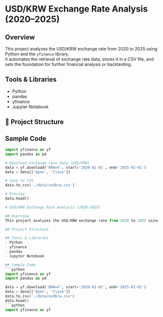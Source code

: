 # USD/KRW Exchange Rate Analysis (2020–2025)

## Overview
This project analyzes the USD/KRW exchange rate from 2020 to 2025 using Python and the `yfinance` library.  
It automates the retrieval of exchange rate data, stores it in a CSV file, and sets the foundation for further financial analysis or backtesting.

## Tools & Libraries
- Python
- pandas
- yfinance
- Jupyter Notebook

## 📂 Project Structure

## Sample Code
```python
import yfinance as yf
import pandas as pd

# Download exchange rate data (USD/KRW)
data = yf.download('KRW=X', start='2020-01-01', end='2025-01-01')
data = data[['Open', 'Close']]

# Save to CSV
data.to_csv('./data/usdkrw.csv')

# Preview
data.head()

# USD/KRW Exchange Rate Analysis (2020~2025)

## Overview
This project analyzes the USD/KRW exchange rate from 2020 to 2025 using Python and yfinance. The objective is to download historical data, save it locally, and prepare it for further analysis or visualization.

## Project Structure

## Tools & Libraries
- Python
- yfinance
- pandas
- Jupyter Notebook

## Sample Code
```python
import yfinance as yf
import pandas as pd

data = yf.download('KRW=X', start='2020-01-01', end='2025-01-01')
data = data[['Open', 'Close']]
data.to_csv('./data/usdkrw.csv')
data.head()
```python
import yfinance as yf
